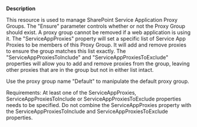 **Description**

This resource is used to manage SharePoint Service Application Proxy Groups. The "Ensure" 
parameter controls whether or not the Proxy Group should exist. A proxy group cannot be 
removed if a web application is using it. The "ServiceAppProxies" property will set a 
specific list of Service App Proxies to be members of this Proxy Group. It will add and 
remove proxies to ensure the group matches this list exactly. The 
"ServiceAppProxiesToInclude" and "ServiceAppProxiesToExclude" properties will allow you 
to add and remove proxies from the group, leaving other proxies that are in the group 
but not in either list intact. 

Use the proxy group name "Default" to manipulate the default proxy group.

Requirements:
At least one of the ServiceAppProxies, ServiceAppProxiesToInclude or ServiceAppProxiesToExclude 
properties needs to be specified. Do not combine the ServiceAppProxies property with the 
ServiceAppProxiesToInclude and ServiceAppProxiesToExclude properties.
